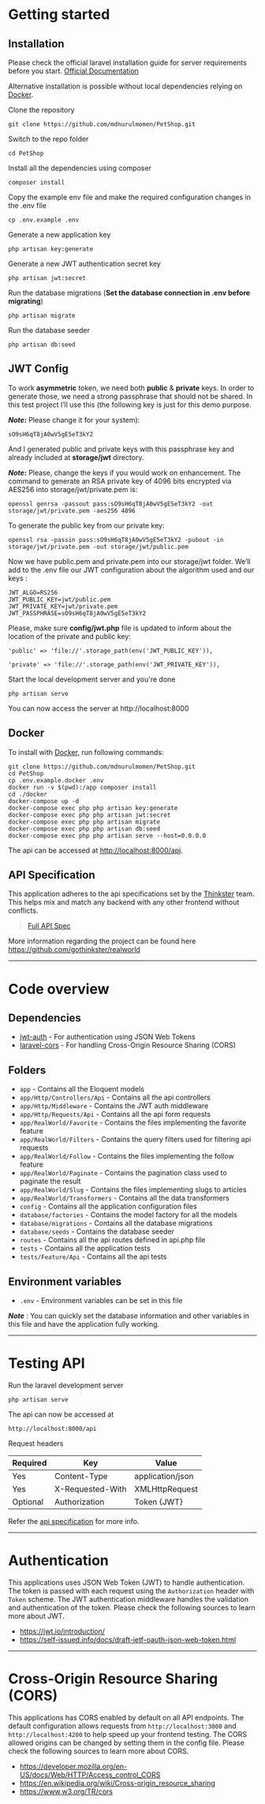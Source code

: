 # Getting started

## Installation

Please check the official laravel installation guide for server requirements before you start. [Official Documentation](https://laravel.com/docs/5.4/installation#installation)

Alternative installation is possible without local dependencies relying on [Docker](#docker). 

Clone the repository

    git clone https://github.com/mdnurulmomen/PetShop.git

Switch to the repo folder

    cd PetShop

Install all the dependencies using composer

    composer install

Copy the example env file and make the required configuration changes in the .env file

    cp .env.example .env

Generate a new application key

    php artisan key:generate

Generate a new JWT authentication secret key

    php artisan jwt:secret

Run the database migrations (**Set the database connection in .env before migrating**)

    php artisan migrate

Run the database seeder

    php artisan db:seed

## JWT Config

To work **asymmetric** token, we need both **public** & **private** keys. 
In order to generate those, we need a strong passphrase that should not be shared. In this test project I’ll use this (the following key is just for this demo purpose.

**_Note_:** Please change it for your system):

    sO9sH6qT8jA0wV5gE5eT3kY2

And I generated public and private keys with this passphrase key and already included at **storage/jwt**  directory. 

**_Note_:** Please, change the keys if you would work on enhancement. The command to generate an RSA private key of 4096 bits encrypted via AES256 into storage/jwt/private.pem is:

    openssl genrsa -passout pass:sO9sH6qT8jA0wV5gE5eT3kY2 -out storage/jwt/private.pem -aes256 4096


To generate the public key from our private key:

    openssl rsa -passin pass:sO9sH6qT8jA0wV5gE5eT3kY2 -pubout -in storage/jwt/private.pem -out storage/jwt/public.pem

Now we have public.pem and private.pem into our storage/jwt folder. We’ll add to the .env file our JWT configuration about the algorithm used and our keys :

    JWT_ALGO=RS256
    JWT_PUBLIC_KEY=jwt/public.pem
    JWT_PRIVATE_KEY=jwt/private.pem
    JWT_PASSPHRASE=sO9sH6qT8jA0wV5gE5eT3kY2

Please, make sure **config/jwt.php** file is updated to inform about the location of the private and public key:

    'public' => 'file://'.storage_path(env('JWT_PUBLIC_KEY')),
    
    'private' => 'file://'.storage_path(env('JWT_PRIVATE_KEY')),

Start the local development server and you're done

    php artisan serve

You can now access the server at http://localhost:8000

    
## Docker

To install with [Docker](https://www.docker.com), run following commands:

```
git clone https://github.com/mdnurulmomen/PetShop.git
cd PetShop
cp .env.example.docker .env
docker run -v $(pwd):/app composer install
cd ./docker
docker-compose up -d
docker-compose exec php php artisan key:generate
docker-compose exec php php artisan jwt:secret
docker-compose exec php php artisan migrate
docker-compose exec php php artisan db:seed
docker-compose exec php php artisan serve --host=0.0.0.0
```

The api can be accessed at [http://localhost:8000/api](http://localhost:8000/api).

## API Specification

This application adheres to the api specifications set by the [Thinkster](https://github.com/gothinkster) team. This helps mix and match any backend with any other frontend without conflicts.

> [Full API Spec](https://github.com/gothinkster/realworld/tree/master/api)

More information regarding the project can be found here https://github.com/gothinkster/realworld

----------

# Code overview

## Dependencies

- [jwt-auth](https://github.com/tymondesigns/jwt-auth) - For authentication using JSON Web Tokens
- [laravel-cors](https://github.com/barryvdh/laravel-cors) - For handling Cross-Origin Resource Sharing (CORS)

## Folders

- `app` - Contains all the Eloquent models
- `app/Http/Controllers/Api` - Contains all the api controllers
- `app/Http/Middleware` - Contains the JWT auth middleware
- `app/Http/Requests/Api` - Contains all the api form requests
- `app/RealWorld/Favorite` - Contains the files implementing the favorite feature
- `app/RealWorld/Filters` - Contains the query filters used for filtering api requests
- `app/RealWorld/Follow` - Contains the files implementing the follow feature
- `app/RealWorld/Paginate` - Contains the pagination class used to paginate the result
- `app/RealWorld/Slug` - Contains the files implementing slugs to articles
- `app/RealWorld/Transformers` - Contains all the data transformers
- `config` - Contains all the application configuration files
- `database/factories` - Contains the model factory for all the models
- `database/migrations` - Contains all the database migrations
- `database/seeds` - Contains the database seeder
- `routes` - Contains all the api routes defined in api.php file
- `tests` - Contains all the application tests
- `tests/Feature/Api` - Contains all the api tests

## Environment variables

- `.env` - Environment variables can be set in this file

***Note*** : You can quickly set the database information and other variables in this file and have the application fully working.

----------

# Testing API

Run the laravel development server

    php artisan serve

The api can now be accessed at

    http://localhost:8000/api

Request headers

| **Required** 	| **Key**              	| **Value**            	|
|----------	|------------------	|------------------	|
| Yes      	| Content-Type     	| application/json 	|
| Yes      	| X-Requested-With 	| XMLHttpRequest   	|
| Optional 	| Authorization    	| Token {JWT}      	|

Refer the [api specification](#api-specification) for more info.

----------
 
# Authentication
 
This applications uses JSON Web Token (JWT) to handle authentication. The token is passed with each request using the `Authorization` header with `Token` scheme. The JWT authentication middleware handles the validation and authentication of the token. Please check the following sources to learn more about JWT.
 
- https://jwt.io/introduction/
- https://self-issued.info/docs/draft-ietf-oauth-json-web-token.html

----------

# Cross-Origin Resource Sharing (CORS)
 
This applications has CORS enabled by default on all API endpoints. The default configuration allows requests from `http://localhost:3000` and `http://localhost:4200` to help speed up your frontend testing. The CORS allowed origins can be changed by setting them in the config file. Please check the following sources to learn more about CORS.
 
- https://developer.mozilla.org/en-US/docs/Web/HTTP/Access_control_CORS
- https://en.wikipedia.org/wiki/Cross-origin_resource_sharing
- https://www.w3.org/TR/cors
